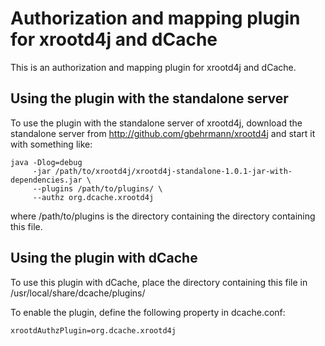 Authorization and mapping plugin for xrootd4j and dCache
========================================================

This is an authorization and mapping plugin for xrootd4j and dCache.

Using the plugin with the standalone server
-------------------------------------------

To use the plugin with the standalone server of xrootd4j, download the
standalone server from http://github.com/gbehrmann/xrootd4j and start
it with something like:

    java -Dlog=debug 
         -jar /path/to/xrootd4j/xrootd4j-standalone-1.0.1-jar-with-dependencies.jar \
         --plugins /path/to/plugins/ \
         --authz org.dcache.xrootd4j

where /path/to/plugins is the directory containing the directory
containing this file.


Using the plugin with dCache
----------------------------

To use this plugin with dCache, place the directory containing this
file in /usr/local/share/dcache/plugins/

To enable the plugin, define the following property in dcache.conf:

    xrootdAuthzPlugin=org.dcache.xrootd4j
